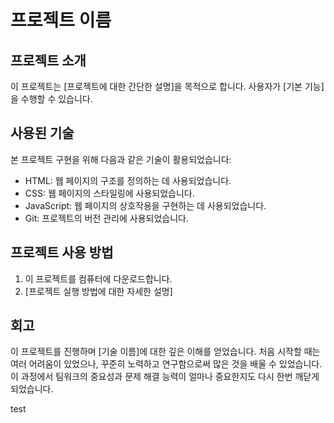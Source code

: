 # 프로젝트 이름

## 프로젝트 소개
이 프로젝트는 [프로젝트에 대한 간단한 설명]을 목적으로 합니다. 사용자가 [기본 기능]을 수행할 수 있습니다.

## 사용된 기술
본 프로젝트 구현을 위해 다음과 같은 기술이 활용되었습니다:
- HTML: 웹 페이지의 구조를 정의하는 데 사용되었습니다.
- CSS: 웹 페이지의 스타일링에 사용되었습니다.
- JavaScript: 웹 페이지의 상호작용을 구현하는 데 사용되었습니다.
- Git: 프로젝트의 버전 관리에 사용되었습니다.

## 프로젝트 사용 방법
1. 이 프로젝트를 컴퓨터에 다운로드합니다.
2. [프로젝트 실행 방법에 대한 자세한 설명]

## 회고
이 프로젝트를 진행하며 [기술 이름]에 대한 깊은 이해를 얻었습니다. 처음 시작할 때는 여러 어려움이 있었으나, 꾸준히 노력하고 연구함으로써 많은 것을 배울 수 있었습니다. 이 과정에서 팀워크의 중요성과 문제 해결 능력이 얼마나 중요한지도 다시 한번 깨닫게 되었습니다.

test